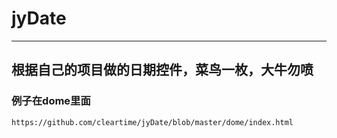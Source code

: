 # jyDate
***

## 根据自己的项目做的日期控件，菜鸟一枚，大牛勿喷

### 例子在dome里面
`https://github.com/cleartime/jyDate/blob/master/dome/index.html`